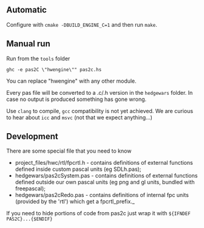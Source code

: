 ## Automatic ##

Configure with `cmake -DBUILD_ENGINE_C=1` and then run `make`.

## Manual run ##

Run from the `tools` folder
```
ghc -e pas2C \"hwengine\"" pas2c.hs
```

You can replace "hwengine" with any other module.

Every pas file will be converted to a .c/.h version in the `hedgewars` folder. In case no output is produced something has gone wrong.

Use `clang` to compile, `gcc` compatibility is not yet achieved. We are curious to hear about `icc` and `msvc` (not that we expect anything...)

## Development ##
There are some special file that you need to know

  * project\_files/hwc/rtl/fpcrtl.h - contains definitions of external functions defined inside custom pascal units (eg SDLh.pas);
  * hedgewars/pas2cSystem.pas - contains definitions of external functions defined outside our own pascal units (eg png and gl units, bundled with freepascal);
  * hedgewars/pas2cRedo.pas - contains definitions of internal fpc units (provided by the 'rtl') which get a fpcrtl_prefix._

If you need to hide portions of code from pas2c just wrap it with `${IFNDEF PAS2C}...{$ENDIF}`